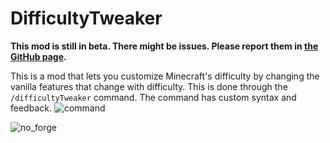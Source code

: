# DifficultyTweaker
**This mod is still in beta. There might be issues. Please report them in [the GitHub page](https://github.com/Pepe20129/difficultytweaker/issues).**

This is a mod that lets you customize Minecraft's difficulty by changing the vanilla features that change with difficulty. This is done through the `/difficultyTweaker` command. The command has custom syntax and feedback.
![command](https://i.imgur.com/2uNwMGy.png)

![no_forge](https://i.imgur.com/PLo7Rz8.png)
